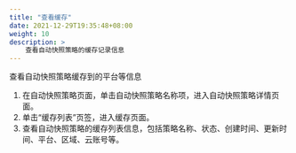 ```yaml
---
title: "查看缓存"
date: 2021-12-29T19:35:48+08:00
weight: 10
description: >
    查看自动快照策略的缓存记录信息
---
```


查看自动快照策略缓存到的平台等信息

1. 在自动快照策略页面，单击自动快照策略名称项，进入自动快照策略详情页面。
2. 单击“缓存列表”页签，进入缓存页面。
3. 查看自动快照策略的缓存列表信息，包括策略名称、状态、创建时间、更新时间、平台、区域、云账号等。
